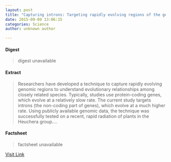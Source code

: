 ```yaml
---
layout: post
title: "Capturing introns: Targeting rapidly evolving regions of the genome for phylogenetics"
date: 2015-09-09 13:06:15
categories: Science
author: unknown author

---
```



#### Digest
>digest unavailable

#### Extract
>Researchers have developed a technique to capture rapidly evolving genomic regions to understand evolutionary relationships among closely related species. Typically, studies use protein-coding genes, which evolve at a relatively slow rate. The current study targets introns (the non-coding part of genes), which evolve at a much higher rate. Using publicly available genomic data, the technique was successfully tested on a recent, rapid radiation of plants in the Heuchera group....

#### Factsheet
>factsheet unavailable

[Visit Link](http://www.sciencedaily.com/releases/2015/09/150909090615.htm)


